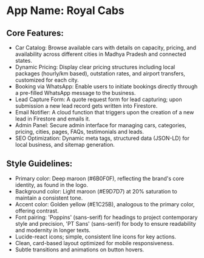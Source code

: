 # **App Name**: Royal Cabs

## Core Features:

- Car Catalog: Browse available cars with details on capacity, pricing, and availability across different cities in Madhya Pradesh and connected states.
- Dynamic Pricing: Display clear pricing structures including local packages (hourly/km based), outstation rates, and airport transfers, customized for each city.
- Booking via WhatsApp: Enable users to initiate bookings directly through a pre-filled WhatsApp message to the business.
- Lead Capture Form: A quote request form for lead capturing; upon submission a new lead record gets written into Firestore.
- Email Notifier: A cloud function that triggers upon the creation of a new lead in Firestore and emails it.
- Admin Panel: Secure admin interface for managing cars, categories, pricing, cities, pages, FAQs, testimonials and leads.
- SEO Optimization: Dynamic meta tags, structured data (JSON-LD) for local business, and sitemap generation.

## Style Guidelines:

- Primary color: Deep maroon (#6B0F0F), reflecting the brand's core identity, as found in the logo.
- Background color: Light maroon (#E9D7D7) at 20% saturation to maintain a consistent tone.
- Accent color: Golden yellow (#E1C25B), analogous to the primary color, offering contrast.
- Font pairing: 'Poppins' (sans-serif) for headings to project contemporary style and precision, 'PT Sans' (sans-serif) for body to ensure readability and modernity in longer texts.
- Lucide-react icons; simple, consistent line icons for key actions.
- Clean, card-based layout optimized for mobile responsiveness.
- Subtle transitions and animations on button hovers.
